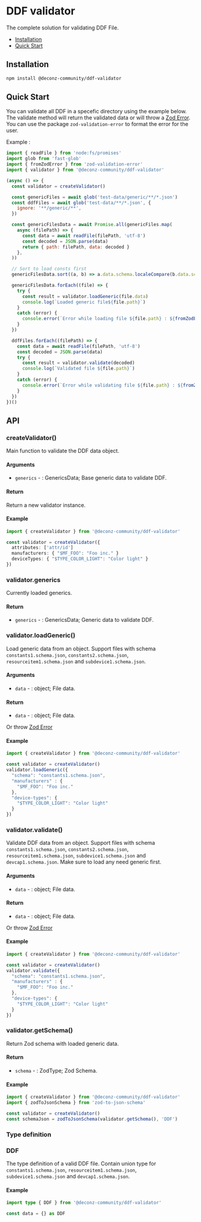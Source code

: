 # DDF validator

The complete solution for validating DDF File.

- [Installation](#installation)
- [Quick Start](#quick-start)

## Installation

```sh
npm install @deconz-community/ddf-validator
```

## Quick Start

You can validate all DDF in a specefic directory using the example below. The validate method will return the validated data or will throw a [Zod Error](https://github.com/colinhacks/zod/blob/master/ERROR_HANDLING.md). You can use the package `zod-validation-error` to format the error for the user.

Example :

```js
import { readFile } from 'node:fs/promises'
import glob from 'fast-glob'
import { fromZodError } from 'zod-validation-error'
import { validator } from '@deconz-community/ddf-validator'

(async () => {
  const validator = createValidator()

  const genericFiles = await glob('test-data/generic/**/*.json')
  const ddfFiles = await glob('test-data/**/*.json', {
    ignore: '**/generic/**',
  })

  const genericFilesData = await Promise.all(genericFiles.map(
    async (filePath) => {
      const data = await readFile(filePath, 'utf-8')
      const decoded = JSON.parse(data)
      return { path: filePath, data: decoded }
    },
  ))

  // Sort to load consts first
  genericFilesData.sort((a, b) => a.data.schema.localeCompare(b.data.schema))

  genericFilesData.forEach((file) => {
    try {
      const result = validator.loadGeneric(file.data)
      console.log(`Loaded generic file${file.path}`)
    }
    catch (error) {
      console.error(`Error while loading file ${file.path} : ${fromZodError(error).message}`)
    }
  })

  ddfFiles.forEach((filePath) => {
    const data = await readFile(filePath, 'utf-8')
    const decoded = JSON.parse(data)
    try {
      const result = validator.validate(decoded)
      console.log(`Validated file ${file.path}`)
    }
    catch (error) {
      console.error(`Error while validating file ${file.path} : ${fromZodError(error).message}`)
    }
  })
})()
```

## API

### createValidator()

Main function to validate the DDF data object.

#### Arguments
- `generics` - : GenericsData; Base generic data to validate DDF.

#### Return
Return a new validator instance.

#### Example

```typescript
import { createValidator } from '@deconz-community/ddf-validator'

const validator = createValidator({
  attributes: ['attr/id']
  manufacturers: { "$MF_FOO": "Foo inc." }
  deviceTypes: { "$TYPE_COLOR_LIGHT": "Color light" }
})

```


### validator.generics

Currently loaded generics.

#### Return
- `generics` - : GenericsData; Generic data to validate DDF.

### validator.loadGeneric()

Load generic data from an object.
Support files with schema `constants1.schema.json`, `constants2.schema.json`, `resourceitem1.schema.json` and `subdevice1.schema.json`.

#### Arguments
- `data` - : object; File data.

#### Return
- `data` - : object; File data.

Or throw [Zod Error](https://github.com/colinhacks/zod/blob/master/ERROR_HANDLING.md)

#### Example

```typescript
import { createValidator } from '@deconz-community/ddf-validator'

const validator = createValidator()
validator.loadGeneric({
  "schema": "constants1.schema.json",
  "manufacturers" : {
    "$MF_FOO": "Foo inc."
  },
  "device-types": {
    "$TYPE_COLOR_LIGHT": "Color light"
  }
})

```

### validator.validate()

Validate DDF data from an object.
Support files with schema `constants1.schema.json`, `constants2.schema.json`, `resourceitem1.schema.json`, `subdevice1.schema.json` and `devcap1.schema.json`.
Make sure to load any need generic first.

#### Arguments
- `data` - : object; File data.

#### Return
- `data` - : object; File data.

Or throw [Zod Error](https://github.com/colinhacks/zod/blob/master/ERROR_HANDLING.md)

#### Example

```typescript
import { createValidator } from '@deconz-community/ddf-validator'

const validator = createValidator()
validator.validate({
  "schema": "constants1.schema.json",
  "manufacturers" : {
    "$MF_FOO": "Foo inc."
  },
  "device-types": {
    "$TYPE_COLOR_LIGHT": "Color light"
  }
})

```

### validator.getSchema()

Return Zod schema with loaded generic data.

#### Return
- `schema` - : ZodType<DDF>; Zod Schema.

#### Example

```typescript
import { createValidator } from '@deconz-community/ddf-validator'
import { zodToJsonSchema } from 'zod-to-json-schema'

const validator = createValidator()
const schemaJson = zodToJsonSchema(validator.getSchema(), 'DDF')
```

### Type definition

### DDF

The type definition of a valid DDF file. Contain union type for `constants1.schema.json`, `resourceitem1.schema.json`, `subdevice1.schema.json` and `devcap1.schema.json`.

#### Example

```typescript
import type { DDF } from '@deconz-community/ddf-validator'

const data = {} as DDF
```
